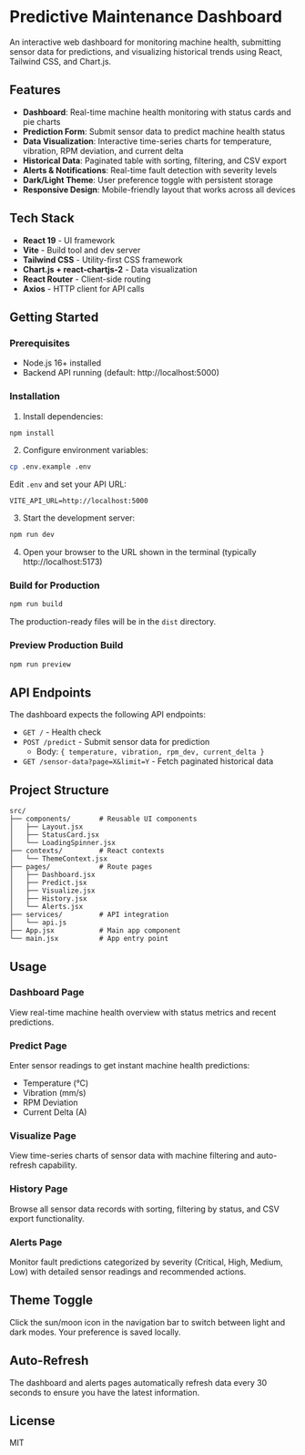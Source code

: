 # Predictive Maintenance Dashboard

An interactive web dashboard for monitoring machine health, submitting sensor data for predictions, and visualizing historical trends using React, Tailwind CSS, and Chart.js.

## Features

- **Dashboard**: Real-time machine health monitoring with status cards and pie charts
- **Prediction Form**: Submit sensor data to predict machine health status
- **Data Visualization**: Interactive time-series charts for temperature, vibration, RPM deviation, and current delta
- **Historical Data**: Paginated table with sorting, filtering, and CSV export
- **Alerts & Notifications**: Real-time fault detection with severity levels
- **Dark/Light Theme**: User preference toggle with persistent storage
- **Responsive Design**: Mobile-friendly layout that works across all devices

## Tech Stack

- **React 19** - UI framework
- **Vite** - Build tool and dev server
- **Tailwind CSS** - Utility-first CSS framework
- **Chart.js + react-chartjs-2** - Data visualization
- **React Router** - Client-side routing
- **Axios** - HTTP client for API calls

## Getting Started

### Prerequisites

- Node.js 16+ installed
- Backend API running (default: http://localhost:5000)

### Installation

1. Install dependencies:
```bash
npm install
```

2. Configure environment variables:
```bash
cp .env.example .env
```

Edit `.env` and set your API URL:
```
VITE_API_URL=http://localhost:5000
```

3. Start the development server:
```bash
npm run dev
```

4. Open your browser to the URL shown in the terminal (typically http://localhost:5173)

### Build for Production

```bash
npm run build
```

The production-ready files will be in the `dist` directory.

### Preview Production Build

```bash
npm run preview
```

## API Endpoints

The dashboard expects the following API endpoints:

- `GET /` - Health check
- `POST /predict` - Submit sensor data for prediction
  - Body: `{ temperature, vibration, rpm_dev, current_delta }`
- `GET /sensor-data?page=X&limit=Y` - Fetch paginated historical data

## Project Structure

```
src/
├── components/       # Reusable UI components
│   ├── Layout.jsx
│   ├── StatusCard.jsx
│   └── LoadingSpinner.jsx
├── contexts/         # React contexts
│   └── ThemeContext.jsx
├── pages/            # Route pages
│   ├── Dashboard.jsx
│   ├── Predict.jsx
│   ├── Visualize.jsx
│   ├── History.jsx
│   └── Alerts.jsx
├── services/         # API integration
│   └── api.js
├── App.jsx           # Main app component
└── main.jsx          # App entry point
```

## Usage

### Dashboard Page
View real-time machine health overview with status metrics and recent predictions.

### Predict Page
Enter sensor readings to get instant machine health predictions:
- Temperature (°C)
- Vibration (mm/s)
- RPM Deviation
- Current Delta (A)

### Visualize Page
View time-series charts of sensor data with machine filtering and auto-refresh capability.

### History Page
Browse all sensor data records with sorting, filtering by status, and CSV export functionality.

### Alerts Page
Monitor fault predictions categorized by severity (Critical, High, Medium, Low) with detailed sensor readings and recommended actions.

## Theme Toggle

Click the sun/moon icon in the navigation bar to switch between light and dark modes. Your preference is saved locally.

## Auto-Refresh

The dashboard and alerts pages automatically refresh data every 30 seconds to ensure you have the latest information.

## License

MIT
